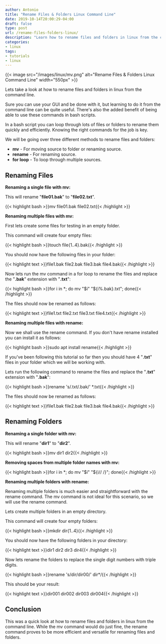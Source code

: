 ```yaml
---
author: Antonio
title: "Rename Files & Folders Linux Command Line"
date: 2019-10-14T20:00:29-04:00
draft: false
type: post
url: /rename-files-folders-linux/
description: "Learn how to rename files and folders in linux from the command line. Follow this tutorial which will teach you how to use the mv and rename commands to rename files and folders."
categories:
- linux
tags:
- tutorials
- linux
---
```


{{< image src="/images/linux/mv.png" alt="Rename Files & Folders Linux Command Line" width="550px" >}}

Lets take a look at how to rename files and folders in linux from the command line.

Sure you can use your GUI and be done with it, but learning to do it from the command line can be quite useful. There's also the added benefit of being able to use these commands in bash scripts.

<!--more-->

In a bash script you can loop through lots of files or folders to rename them quickly and efficiently. Knowing the right commands for the job is key.

We will be going over three different methods to rename files and folders:

- **mv** - For moving source to folder or renaming source.
- **rename** - For renaming source.
- **for loop** - To loop through multiple sources.

## **Renaming Files**

**Renaming a single file with mv:**

This will rename "**file01.bak**" to "**file02.txt**".

{{< highlight bash >}}mv file01.bak file02.txt{{< /highlight >}}

**Renaming multiple files with mv:**

First lets create some files for testing in an empty folder.

This command will create four empty files:

{{< highlight bash >}}touch file{1..4}.bak{{< /highlight >}}

You should now have the following files in your folder:

{{< highlight text >}}file1.bak  file2.bak  file3.bak  file4.bak{{< /highlight >}}

Now lets run the mv command in a for loop to rename the files and replace the "**.bak**" extension with "**.txt**":

{{< highlight bash >}}for i in *; do mv "$i" "${i%.bak}.txt"; done{{< /highlight >}}

The files should now be renamed as follows:

{{< highlight text >}}file1.txt  file2.txt  file3.txt  file4.txt{{< /highlight >}}

**Renaming multiple files with rename:**

Now we shall use the rename command. If you don't have rename installed you can install it as follows:

{{< highlight bash >}}sudo apt install rename{{< /highlight >}}

If you've been following this tutorial so far then you should have 4 "**.txt**" files in your folder which we will be working with.

<!--adsense-->

Lets run the following command to rename the files and replace the "**.txt**" extension with "**.bak**":

{{< highlight bash >}}rename 's/.txt/.bak/' *.txt{{< /highlight >}}

The files should now be renamed as follows:

{{< highlight text >}}file1.bak  file2.bak  file3.bak  file4.bak{{< /highlight >}}

## **Renaming Folders**

**Renaming a single folder with mv:**

This will rename "**dir1**" to "**dir2**".

{{< highlight bash >}}mv dir1 dir2{{< /highlight >}}

**Removing spaces from multiple folder names with mv:**

{{< highlight bash >}}for i in *; do mv "$i" "${i// /}"; done{{< /highlight >}}

**Renaming multiple folders with rename:**

Renaming multiple folders is much easier and straightforward with the rename command. The mv command is not ideal for this scenario, so we will use the rename command.

Lets create multiple folders in an empty directory.

This command will create four empty folders:

{{< highlight bash >}}mkdir dir{1..4}{{< /highlight >}}

You should now have the following folders in your directory:

{{< highlight text >}}dir1 dir2 dir3 dir4{{< /highlight >}}

Now lets rename the folders to replace the single digit numbers with triple digits.

{{< highlight bash >}}rename 's/dir/dir00/' dir*/{{< /highlight >}}

This should be your result:

{{< highlight text >}}dir001 dir002 dir003 dir004{{< /highlight >}}

## **Conclusion**

This was a quick look at how to rename files and folders in linux from the command line. While the mv command would do just fine, the rename command proves to be more efficient and versatile for renaming files and folders.
